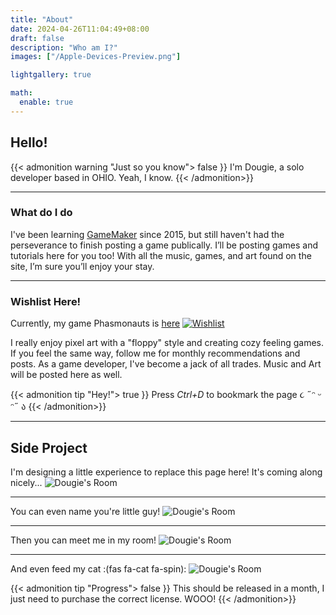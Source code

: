 ```yaml
---
title: "About"
date: 2024-04-26T11:04:49+08:00
draft: false
description: "Who am I?"
images: ["/Apple-Devices-Preview.png"]

lightgallery: true

math:
  enable: true
---
```


## Hello!
{{< admonition warning "Just so you know"> false }}
I'm Dougie, a solo developer based in OHIO. Yeah, I know. 
{{< /admonition>}}

---
### What do I do
I've been learning [GameMaker](https://gamemaker.io/en) since 2015, but still haven't had the perseverance to finish posting a game publically. I’ll be posting games and tutorials here for you too! With all the music, games, and art found on the site, I’m sure you’ll enjoy your stay.

---
### Wishlist Here!
Currently, my game Phasmonauts is [here](https://store.steampowered.com/app/2654210/Phasmonauts/) [![Wishlist](/images/Phasmonauts-title.png)](https://store.steampowered.com/app/2654210/Phasmonauts/)

I really enjoy pixel art with a "floppy" style and creating cozy feeling games. If you feel the same way, follow me for monthly recommendations and posts. As a game developer, I've become a jack of all trades. Music and Art will be posted here as well.



{{< admonition tip "Hey!"> true }}
Press *Ctrl+D* to bookmark the page ૮ ˶ᵔ ᵕ ᵔ˶ ა 
{{< /admonition>}}
___
## Side Project
I'm designing a little experience to replace this page here! It's coming along nicely...
![Dougie's Room](/images/door.png "KNOCK NOW")
___
You can even name you're little guy!
![Dougie's Room](/images/naming_screen.png "Hmm... Who are you?")
___
Then you can meet me in my room!
![Dougie's Room](/images/bedroom.png "Um, Hi?")
___
And even feed my cat :(fas fa-cat fa-spin):
![Dougie's Room](/images/food.png "I love Kibble")

{{< admonition tip "Progress"> false }}
This should be released in a month, I just need to purchase the correct license. WOOO!
{{< /admonition>}}



